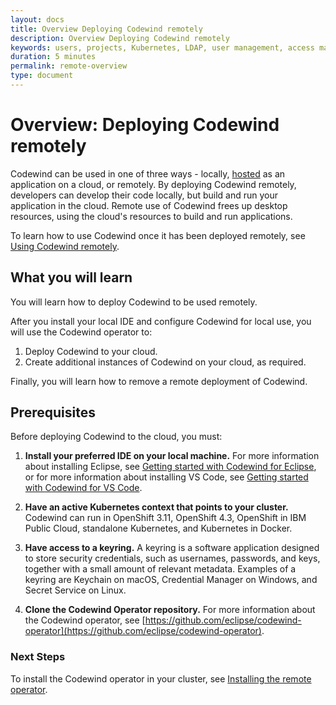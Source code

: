 ```yaml
---
layout: docs
title: Overview Deploying Codewind remotely
description: Overview Deploying Codewind remotely
keywords: users, projects, Kubernetes, LDAP, user management, access management, login, deployment, pod, security, securing cloud connection, remote deployment of Codewind
duration: 5 minutes
permalink: remote-overview
type: document
---
```


# Overview: Deploying Codewind remotely

Codewind can be used in one of three ways - locally, [hosted](./che-installinfo.html) as an application on a cloud, or remotely. By deploying Codewind remotely, developers can develop their code locally, but build and run your application in the cloud. Remote use of Codewind frees up desktop resources, using the cloud's resources to build and run applications. 

To learn how to use Codewind once it has been deployed remotely, see [Using Codewind remotely](remote-codewind-overview.html).

## What you will learn

You will learn how to deploy Codewind to be used remotely. 

After you install your local IDE and configure Codewind for local use, you will use the Codewind operator to:

1. Deploy Codewind to your cloud.
2. Create additional instances of Codewind on your cloud, as required.

Finally, you will learn how to remove a remote deployment of Codewind.

## Prerequisites

Before deploying Codewind to the cloud, you must:

1. **Install your preferred IDE on your local machine.** For more information about installing Eclipse, see [Getting started with Codewind for Eclipse](eclipse-getting-started.html), or for more information about installing VS Code, see [Getting started with Codewind for VS Code](vsc-getting-started.html).

2. **Have an active Kubernetes context that points to your cluster.** Codewind can run in OpenShift 3.11, OpenShift 4.3, OpenShift in IBM Public Cloud, standalone Kubernetes, and Kubernetes in Docker.

3. **Have access to a keyring.** A keyring is a software application designed to store security credentials, such as usernames, passwords, and keys, together with a small amount of relevant metadata. Examples of a keyring are Keychain on macOS, Credential Manager on Windows, and Secret Service on Linux.

4. **Clone the Codewind Operator repository.** For more information about the Codewind operator, see [https://github.com/eclipse/codewind-operator](https://github.com/eclipse/codewind-operator). 

### Next Steps

To install the Codewind operator in your cluster, see [Installing the remote operator](remote-install-operator.html).
